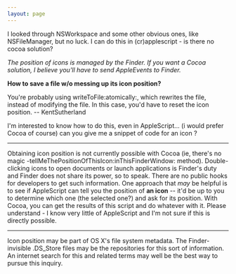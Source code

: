 ```yaml
---
layout: page
---
```


I looked through NSWorkspace and some other obvious ones, like NSFileManager, but no luck.  I can do this in (cr)applescript - is there no cocoa solution?

*The position of icons is managed by the Finder. If you want a Cocoa solution, I believe you'll have to send AppleEvents to Finder.*

**How to save a file w/o messing up its icon position?**

You're probably using writeToFile:atomically:, which rewrites the file, instead of modifying the file. In this case, you'd have to reset the icon position. -- KentSutherland

I'm interested to know how to do this, even in AppleScript... (i would prefer Cocoa of course) can you give me a snippet of code for an icon ?

----

Obtaining icon position is not currently possible with Cocoa (ie, there's no magic     -tellMeThePositionOfThisIcon:inThisFinderWindow: method). Double-clicking icons to open documents or launch applications is Finder's duty and Finder does not share its power, so to speak. There are no public hooks for developers to get such information. One approach that *may* be helpful is to see if AppleScript can tell you the position of **an icon** -- it'd be up to you to determine which one (the selected one?) and ask for its position. With Cocoa, you can get the results of this script and do whatever with it. Please understand - I know very little of AppleScript and I'm not sure if this is directly possible.

----

Icon position may be part of OS X's file system metadata. The Finder-invisible .DS_Store files may be the repositories for this sort of information. An internet search for this and related terms may well be the best way to pursue this inquiry.

